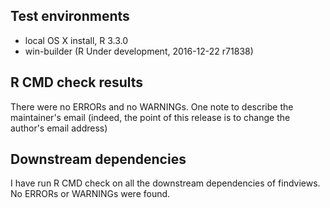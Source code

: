 ## Test environments
* local OS X install, R 3.3.0
* win-builder (R Under development, 2016-12-22 r71838)

## R CMD check results
There were no ERRORs and no WARNINGs.
One note to describe the maintainer's email (indeed, the point of this release is to 
change the author's email address)

## Downstream dependencies
I have run R CMD check on all the downstream dependencies of findviews.
No ERRORs or WARNINGs were found.
